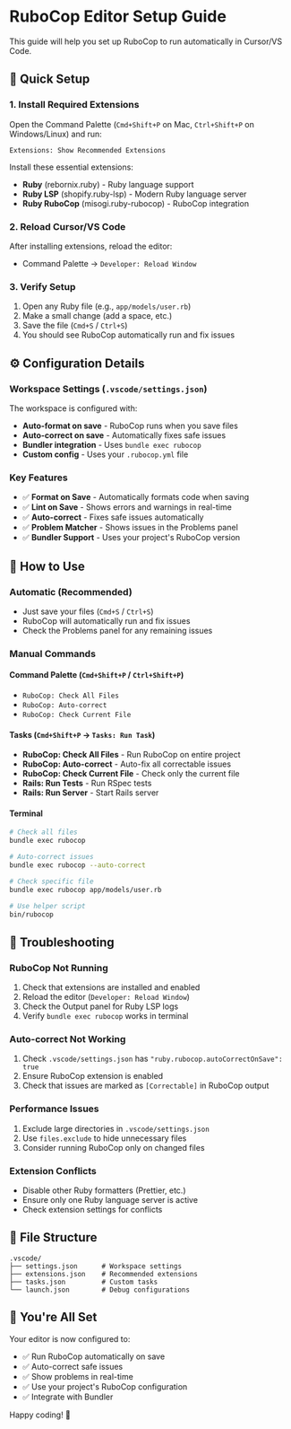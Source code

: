 # RuboCop Editor Setup Guide

This guide will help you set up RuboCop to run automatically in Cursor/VS Code.

## 🚀 Quick Setup

### 1. Install Required Extensions

Open the Command Palette (`Cmd+Shift+P` on Mac, `Ctrl+Shift+P` on Windows/Linux) and run:

```
Extensions: Show Recommended Extensions
```

Install these essential extensions:

- **Ruby** (rebornix.ruby) - Ruby language support
- **Ruby LSP** (shopify.ruby-lsp) - Modern Ruby language server
- **Ruby RuboCop** (misogi.ruby-rubocop) - RuboCop integration

### 2. Reload Cursor/VS Code

After installing extensions, reload the editor:

- Command Palette → `Developer: Reload Window`

### 3. Verify Setup

1. Open any Ruby file (e.g., `app/models/user.rb`)
2. Make a small change (add a space, etc.)
3. Save the file (`Cmd+S` / `Ctrl+S`)
4. You should see RuboCop automatically run and fix issues

## ⚙️ Configuration Details

### Workspace Settings (`.vscode/settings.json`)

The workspace is configured with:

- **Auto-format on save** - RuboCop runs when you save files
- **Auto-correct on save** - Automatically fixes safe issues
- **Bundler integration** - Uses `bundle exec rubocop`
- **Custom config** - Uses your `.rubocop.yml` file

### Key Features

- ✅ **Format on Save** - Automatically formats code when saving
- ✅ **Lint on Save** - Shows errors and warnings in real-time
- ✅ **Auto-correct** - Fixes safe issues automatically
- ✅ **Problem Matcher** - Shows issues in the Problems panel
- ✅ **Bundler Support** - Uses your project's RuboCop version

## 🎯 How to Use

### Automatic (Recommended)

- Just save your files (`Cmd+S` / `Ctrl+S`)
- RuboCop will automatically run and fix issues
- Check the Problems panel for any remaining issues

### Manual Commands

#### Command Palette (`Cmd+Shift+P` / `Ctrl+Shift+P`)

- `RuboCop: Check All Files`
- `RuboCop: Auto-correct`
- `RuboCop: Check Current File`

#### Tasks (`Cmd+Shift+P` → `Tasks: Run Task`)

- **RuboCop: Check All Files** - Run RuboCop on entire project
- **RuboCop: Auto-correct** - Auto-fix all correctable issues
- **RuboCop: Check Current File** - Check only the current file
- **Rails: Run Tests** - Run RSpec tests
- **Rails: Run Server** - Start Rails server

#### Terminal

```bash
# Check all files
bundle exec rubocop

# Auto-correct issues
bundle exec rubocop --auto-correct

# Check specific file
bundle exec rubocop app/models/user.rb

# Use helper script
bin/rubocop
```

## 🔧 Troubleshooting

### RuboCop Not Running

1. Check that extensions are installed and enabled
2. Reload the editor (`Developer: Reload Window`)
3. Check the Output panel for Ruby LSP logs
4. Verify `bundle exec rubocop` works in terminal

### Auto-correct Not Working

1. Check `.vscode/settings.json` has `"ruby.rubocop.autoCorrectOnSave": true`
2. Ensure RuboCop extension is enabled
3. Check that issues are marked as `[Correctable]` in RuboCop output

### Performance Issues

1. Exclude large directories in `.vscode/settings.json`
2. Use `files.exclude` to hide unnecessary files
3. Consider running RuboCop only on changed files

### Extension Conflicts

- Disable other Ruby formatters (Prettier, etc.)
- Ensure only one Ruby language server is active
- Check extension settings for conflicts

## 📁 File Structure

```
.vscode/
├── settings.json      # Workspace settings
├── extensions.json    # Recommended extensions
├── tasks.json         # Custom tasks
└── launch.json        # Debug configurations
```

## 🎉 You're All Set

Your editor is now configured to:

- ✅ Run RuboCop automatically on save
- ✅ Auto-correct safe issues
- ✅ Show problems in real-time
- ✅ Use your project's RuboCop configuration
- ✅ Integrate with Bundler

Happy coding! 🚀
